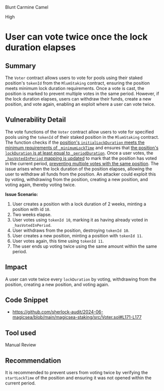 Blunt Carmine Camel

High

# User can vote twice once the lock duration elapses

## Summary

The `Voter` contract allows users to vote for pools using their staked position's `tokenId` from the `MlumStaking` contract, ensuring the position meets minimum lock duration requirements. Once a vote is cast, the position is marked to prevent multiple votes in the same period. However, if the lock duration elapses, users can withdraw their funds, create a new position, and vote again, enabling an exploit where a user can vote twice.

## Vulnerability Detail

The vote functions of the `Voter` contract allow users to vote for specified pools using the `tokenId` of their staked position in the `MlumStaking` contract. The function checks if the [position's `initialLockDuration` meets the minimum requirements of `_minimumLockTime`](https://github.com/sherlock-audit/2024-06-magicsea/blob/main/magicsea-staking/src/Voter.sol#L172-L174) and ensures that [the position's `lockDuration` is at least equal to `_periodDuration`](https://github.com/sherlock-audit/2024-06-magicsea/blob/main/magicsea-staking/src/Voter.sol#L175-L177). Once a user votes, the [`_hasVotedInPeriod` mapping is updated](https://github.com/sherlock-audit/2024-06-magicsea/blob/main/magicsea-staking/src/Voter.sol#L216) to mark that the position has voted in the current period, [preventing multiple votes with the same position](https://github.com/sherlock-audit/2024-06-magicsea/blob/main/magicsea-staking/src/Voter.sol#L167-L169). The issue arises when the lock duration of the position elapses, allowing the user to withdraw all funds from the position. An attacker could exploit this by voting, withdrawing from the position, creating a new position, and voting again, thereby voting twice.

**Issue Scenario:**
1. User creates a position with a lock duration of 2 weeks, minting a position with id `10`.
2. Two weeks elapse.
3. User votes using `tokenId 10`, marking it as having already voted in `_hasVotedInPeriod`.
4. User withdraws from the position, destroying `tokenId 10`.
5. User creates a new position, minting a position with `tokenId 11`.
6. User votes again, this time using `tokenId 11`.
7. The user ends up voting twice using the same amount within the same period.

## Impact

A user can vote twice every `lockDuration` by voting, withdrawing from the position, creating a new position, and voting again.

## Code Snippet

- https://github.com/sherlock-audit/2024-06-magicsea/blob/main/magicsea-staking/src/Voter.sol#L171-L177


## Tool used

Manual Review

## Recommendation

It is recommended to prevent users from voting twice by verifying the `startLockTime` of the position and ensuring it was not opened within the current period.